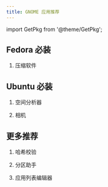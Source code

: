 ```yaml
---
title: GNOME 应用推荐
---
```


import GetPkg from '@theme/GetPkg';

## Fedora 必装

<ol>

<li><p>压缩软件</p>
<GetPkg name="file-roller" dnf /></li>

</ol>

## Ubuntu 必装

<ol>

<li><p>空间分析器</p>
<GetPkg name="baobab" dnf apt /></li>

<li><p>相机</p>
<GetPkg name="cheese" dnf apt /></li>

</ol>

## 更多推荐

<ol>

<li><p>哈希校验</p>
<GetPkg name="gtkhash" dnf apt /></li>

<li><p>分区助手</p>
<GetPkg name="gparted" dnf apt pacman /></li>

<li><p>应用列表编辑器</p>
<GetPkg name="menulibre" dnf apt /></li>

</ol>

